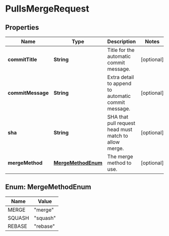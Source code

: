 

# PullsMergeRequest


## Properties

| Name | Type | Description | Notes |
|------------ | ------------- | ------------- | -------------|
|**commitTitle** | **String** | Title for the automatic commit message. |  [optional] |
|**commitMessage** | **String** | Extra detail to append to automatic commit message. |  [optional] |
|**sha** | **String** | SHA that pull request head must match to allow merge. |  [optional] |
|**mergeMethod** | [**MergeMethodEnum**](#MergeMethodEnum) | The merge method to use. |  [optional] |



## Enum: MergeMethodEnum

| Name | Value |
|---- | -----|
| MERGE | &quot;merge&quot; |
| SQUASH | &quot;squash&quot; |
| REBASE | &quot;rebase&quot; |



